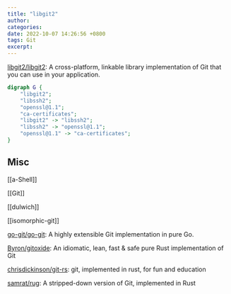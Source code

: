 ```yaml
---
title: "libgit2"
author:
categories:
date: 2022-10-07 14:26:56 +0800
tags: Git
excerpt:
---
```






[libgit2/libgit2](https://github.com/libgit2/libgit2): A cross-platform, linkable library implementation of Git that you can use in your application.

```dot
digraph G {
    "libgit2";
    "libssh2";
    "openssl@1.1";
    "ca-certificates";
    "libgit2" -> "libssh2";
    "libssh2" -> "openssl@1.1";
    "openssl@1.1" -> "ca-certificates";
}
```









## Misc

[[a-Shell]]


[[Git]]

[[dulwich]]

[[isomorphic-git]]

[go-git/go-git](https://github.com/go-git/go-git): A highly extensible Git implementation in pure Go.

[Byron/gitoxide](https://github.com/Byron/gitoxide): An idiomatic, lean, fast & safe pure Rust implementation of Git

[chrisdickinson/git-rs](https://github.com/chrisdickinson/git-rs): git, implemented in rust, for fun and education

[samrat/rug](https://github.com/samrat/rug): A stripped-down version of Git, implemented in Rust









